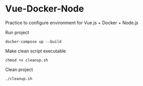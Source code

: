 # Vue-Docker-Node
Practice to configure environment for Vue.js + Docker + Node.js

Run project
```
docker-compose up --build
```

Make clean script executable
```
chmod +x cleanup.sh
```

Clean project
```
./cleanup.sh
```
